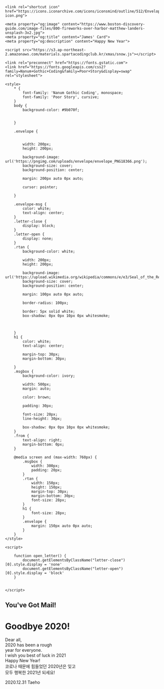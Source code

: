 <!DOCTYPE html>
<html lang="en">

<head>
    <meta charset="UTF-8">
    <meta name="viewport" content="width=device-width, initial-scale=1.0">
    <title>Happy New Year</title>

    <link rel="shortcut icon" href="https://icons.iconarchive.com/icons/iconsmind/outline/512/Envelope-icon.png">

    <meta property="og:image" content="https://www.boston-discovery-guide.com/image-files/800-fireworks-over-harbor-matthew-landers-unsplash-3x2.jpg">
    <meta property="og:title" content="James' Card">
    <meta property="og:description" content="Happy New Year">

    <script src="https://s3.ap-northeast-2.amazonaws.com/materials.spartacodingclub.kr/xmas/snow.js"></script>

    <link rel="preconnect" href="https://fonts.gstatic.com">
    <link href="https://fonts.googleapis.com/css2?family=Nanum+Gothic+Coding&family=Poor+Story&display=swap" rel="stylesheet">

    <style>
        * {
            font-family: 'Nanum Gothic Coding', monospace;
            font-family: 'Poor Story', cursive;
        }
        body {
            background-color: #9b070f;


        }

        .envelope {
            

            width: 200px;
            height: 200px;

            background-image: url('https://pngimg.com/uploads/envelope/envelope_PNG18366.png');
            background-size: cover;
            background-position: center;

            margin: 200px auto 0px auto;

            cursor: pointer;

        }

        .envelope-msg {
            color: white;
            text-align: center;
        }
        .letter-close {
            display: block;
        }
        .letter-open {
            display: none;
        }
        .rtan {
            background-color: white;

            width: 200px;
            height: 200px;

            background-image: url('https://upload.wikimedia.org/wikipedia/commons/e/e3/Seal_of_the_Republic_of_Korea_Marine_Corps.svg');
            background-size: cover;
            background-position: center;

            margin: 100px auto 0px auto;

            border-radius: 100px;

            border: 5px solid white;
            box-shadow: 0px 0px 10px 0px whitesmoke;

            

        }
        h1 {
            color: white;
            text-align: center;

            margin-top: 30px;
            margin-bottom: 30px;

        }
        .msgbox {
            background-color: ivory;

            width: 500px;
            margin: auto;

            color: brown;

            padding: 30px;

            font-size: 20px;
            line-height: 30px;

            box-shadow: 0px 0px 10px 0px whitesmoke;
        }
        .from {
            text-align: right;
            margin-bottom: 0px;
        }

        @media screen and (max-width: 760px) {
            .msgbox {
                width: 300px;
                padding: 20px;
            }
            .rtan {
                width: 150px;
                height: 150px;
                margin-top: 30px;
                margin-bottom: 30px;
                font-size: 28px;
            }
            h1 {
                font-size: 28px;
            }
            .envelope {
                margin: 150px auto 0px auto;
            }
        }
    </style>

    <script>

        function open_letter() {
            document.getElementsByClassName("letter-close")[0].style.display = 'none'
            document.getElementsByClassName("letter-open")[0].style.display = 'block'
        }

        
    </script>
</head>

<body>
    <div class="letter-close">
        <div class="envelope" onclick="open_letter()"></div>
        <h2 class="envelope-msg">You've Got Mail!</h2>
    </div>
    <div class="letter-open">
        <div class="rtan" onclick="go_rtan()"></div>
        <h1>Goodbye 2020!</h1>
        <div class="msgbox">
            Dear all, <br />
            2020 has been a rough <br />
            year for everyone.  <br />
            I wish you best of luck in 2021 <br />
            Happy New Year! <br />
            코로나 때문에 힘들었던 2020년은 잊고 <br />
            모두 행복한 2021년 되세요! <br />
            <p class="from">2020.12.31 Taeho</p>
        </div>
    </div>
    


</body>

</html>
